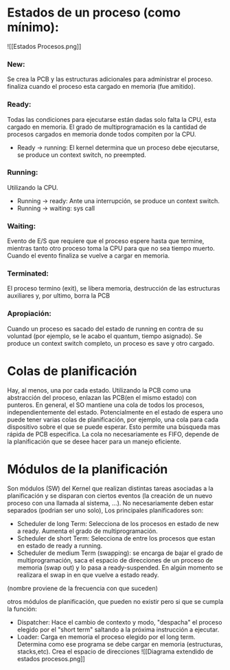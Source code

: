 # Estados de un proceso (como mínimo):
![[Estados Procesos.png]]

### New: 
Se crea la PCB y las estructuras adicionales para administrar el proceso. finaliza cuando el proceso esta cargado en memoria (fue amitido).

### Ready: 
Todas las condiciones para ejecutarse están dadas solo falta la CPU, esta cargado en memoria. El grado de multiprogramación es la cantidad de procesos cargados en memoria donde todos compiten por la CPU.
- Ready -> running: El kernel determina que un proceso debe ejecutarse, se produce un context switch, no preempted.

### Running:  
Utilizando la CPU.
- Running -> ready: Ante una interrupción, se produce un context switch.
- Running -> waiting: sys call

### Waiting: 
Evento de E/S que requiere que el proceso espere hasta que termine, mientras tanto otro proceso toma la CPU para que no sea tiempo muerto. Cuando el evento finaliza se vuelve a cargar en memoria.

### Terminated: 
El proceso termino (exit), se libera memoria, destrucción de las estructuras auxiliares y, por ultimo, borra la PCB

### Apropiación:
Cuando un proceso es sacado del estado de running en contra de su voluntad (por ejemplo, se le acabo el quantum, tiempo asignado). Se produce un context switch completo, un proceso es save y otro cargado.
# Colas de planificación
Hay, al menos, una por cada estado. Utilizando la PCB como una abstracción del proceso, enlazan las PCB(en el mismo estado) con punteros. En general, el SO mantiene una cola de todos los procesos, independientemente del estado. 
Potencialmente en el estado de espera uno puede tener varias colas de planificación, por ejemplo, una cola para cada dispositivo sobre el que se puede esperar. Esto permite una búsqueda mas rápida de PCB especifica.
La cola no necesariamente es FIFO, depende de la planificación que se desee hacer para un manejo eficiente.

# Módulos de la planificación
Son módulos (SW) del Kernel que realizan distintas tareas asociadas a la planificación y se disparan con ciertos eventos (la creación de un nuevo proceso con una llamada al sistema, ...).
No necesariamente deben estar separados (podrian ser uno solo), Los principales planificadores son:
- Scheduler de long Term: Selecciona de los procesos en estado de new a ready. Aumenta el grado de multiprogramación. 
- Scheduler de short Term: Selecciona de entre los procesos que estan en estado de ready a running.
- Scheduler de medium Term (swapping): se encarga de bajar el grado de multiprogramación, saca el espacio de direcciones de un proceso de memoria (swap out) y lo pasa a ready-suspended. En algún momento se realizara el swap in en que vuelve a estado ready. 

(nombre proviene de la frecuencia con que suceden)

otros módulos de planificación, que pueden no existir pero si que se cumpla la función: 
- Dispatcher: Hace el cambio de contexto y modo, "despacha" el proceso elegido por el "short term" saltando a la próxima instrucción a ejecutar.
- Loader: Carga en memoria el proceso elegido por el long term. Determina como ese programa se debe cargar en memoria (estructuras, stacks,etc). Crea el espacio de direcciones
![[Diagrama extendido de estados procesos.png]]
